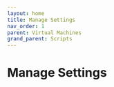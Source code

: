 ```yaml
---
layout: home
title: Manage Settings
nav_order: 1
parent: Virtual Machines
grand_parent: Scripts
---
```


Manage Settings
===============
